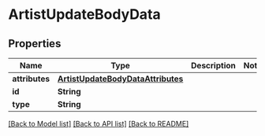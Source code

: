 # ArtistUpdateBodyData

## Properties
Name | Type | Description | Notes
------------ | ------------- | ------------- | -------------
**attributes** | [**ArtistUpdateBodyDataAttributes**](ArtistUpdateBodyDataAttributes.md) |  | 
**id** | **String** |  | 
**type** | **String** |  | 

[[Back to Model list]](../README.md#documentation-for-models) [[Back to API list]](../README.md#documentation-for-api-endpoints) [[Back to README]](../README.md)



